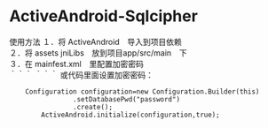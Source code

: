 # ActiveAndroid-Sqlcipher

使用方法
１．将 ActiveAndroid　导入到项目依赖 <br>
２．将 assets jniLibs　放到项目app/src/main　下　<br>
３．在 mainfest.xml　里配置加密密码<br>
｀｀｀
	<meta-data
		    android:name="AA_DB_PWD"
		    android:value="alex"/>
｀｀｀
或代码里面设置加密密码：<br>
```
	Configuration configuration=new Configuration.Builder(this)
                .setDatabasePwd("password")
                .create();
        ActiveAndroid.initialize(configuration,true);
```
